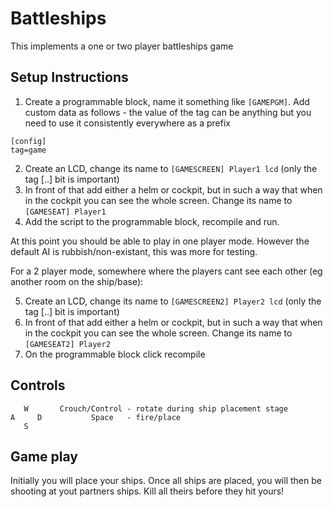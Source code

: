 Battleships
===========
This implements a one or two player battleships game

Setup Instructions
------------------
1. Create a programmable block, name it something like `[GAMEPGM]`. Add custom data as follows - the value of the tag can be anything but you need to use it consistently everywhere as a prefix

```
[config]
tag=game
```

2. Create an LCD, change its name to `[GAMESCREEN] Player1 lcd`  (only the tag [..] bit is important)
3. In front of that add either a helm or cockpit, but in such a way that when in the cockpit you can see the whole screen. Change its name to `[GAMESEAT] Player1`
4. Add the script to the programmable block, recompile and run.

At this point you should be able to play in one player mode. However the default AI is rubbish/non-existant, this was more for testing.

For a 2 player mode, somewhere where the players cant see each other (eg another room on the ship/base):

5. Create an LCD, change its name to `[GAMESCREEN2] Player2 lcd`  (only the tag [..] bit is important)
6. In front of that add either a helm or cockpit, but in such a way that when in the cockpit you can see the whole screen. Change its name to `[GAMESEAT2] Player2`
7. On the programmable block click recompile

Controls
--------

```
   W       Crouch/Control - rotate during ship placement stage
A     D           Space   - fire/place
   S
```

Game play
---------
Initially you will place your ships. Once all ships are placed, you will then be shooting at yout partners ships. Kill all theirs before they hit yours!